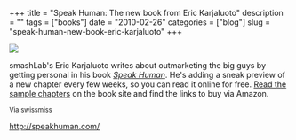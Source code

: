 +++
title = "Speak Human: The new book from Eric Karjaluoto"
description = ""
tags = ["books"]
date = "2010-02-26"
categories = ["blog"]
slug = "speak-human-new-book-eric-karjaluoto"
+++



  <div class="notebook-screenshot"><a href="http://speakhuman.com/"><img id='bluga-thumbnail-2320' class='bluga-thumbnail large' src='http://media.konigi.com/bluga/
wt4b87e75116e96_large.jpg'/></a></div><p>smashLab's Eric Karjaluoto writes about outmarketing the big guys by getting personal in his book <em><a href="http://speakhuman.com/">Speak Human</a></em>. He's adding a sneak preview of a new chapter every few weeks, so you can read it online for free. <a href="http://speakhuman.com/">Read the sample chapters</a> on the book site and find the links to buy via Amazon.</p>

<p><small>Via <a href="http://www.swiss-miss.com/2010/02/speak-human.html">swissmiss</a></small></p>

    
  <a href="http://speakhuman.com/">http://speakhuman.com/</a>
